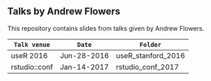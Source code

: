 ## Talks by Andrew Flowers

This repository contains slides from talks given by Andrew Flowers.

`Talk venue` | `Date` | `Folder`
----------- | ------- | -------
useR 2016 | Jun-28-2016 | useR_stanford_2016
rstudio::conf | Jan-14-2017 | rstudio_conf_2017
